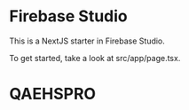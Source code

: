# Firebase Studio

This is a NextJS starter in Firebase Studio.

To get started, take a look at src/app/page.tsx.
# QAEHSPRO
